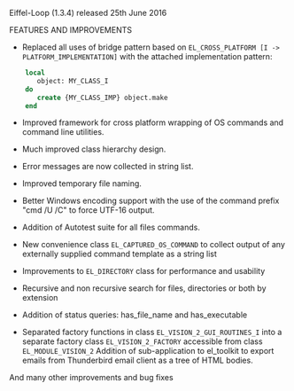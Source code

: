 Eiffel-Loop (1.3.4) released 25th June 2016

FEATURES AND IMPROVEMENTS

* Replaced all uses of bridge pattern based on `EL_CROSS_PLATFORM [I -> PLATFORM_IMPLEMENTATION]` with the attached implementation pattern:

```` eiffel
    local
       object: MY_CLASS_I
    do
       create {MY_CLASS_IMP} object.make
    end
````

* Improved framework for cross platform wrapping of OS commands and command line utilities.

 * Much improved class hierarchy design.
 * Error messages are now collected in string list.
 * Improved temporary file naming.
 * Better Windows encoding support with the use of the command prefix "cmd /U /C" to force UTF-16 output.
 * Addition of Autotest suite for all files commands.
 * New convenience class `EL_CAPTURED_OS_COMMAND` to collect output of any externally supplied command template as a string list

* Improvements to `EL_DIRECTORY` class for performance and usability

 * Recursive and non recursive search for files, directories or both by extension
 * Addition of status queries: has_file_name and has_executable

* Separated factory functions in class `EL_VISION_2_GUI_ROUTINES_I` into a separate factory class `EL_VISION_2_FACTORY` accessible from class `EL_MODULE_VISION_2`
    Addition of sub-application to el_toolkit to export emails from Thunderbird email client as a tree of HTML bodies.

And many other improvements and bug fixes
